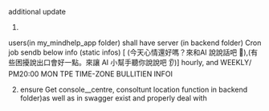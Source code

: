 
additional update

1.
users(in my_mindhelp_app folder)  shall have
server (in backend folder)
Cron job sendb below info (static infos)
[ (今天心情還好嗎？來和AI 說說話吧 🌿),(有些困擾說出口會好一點。來讓 AI 小幫手聽你說說吧 👂)]
hourly, and  WEEKLY/ PM20:00 MON TPE TIME-ZONE BULLITIEN INFOI

2. ensure Get console__centre, consoltunt location function in backend folder)as well as in swagger exist and properly deal with